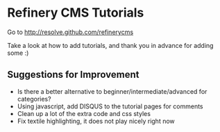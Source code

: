 # Refinery CMS Tutorials

Go to http://resolve.github.com/refinerycms

Take a look at how to add tutorials, and thank you in advance for adding some :)

## Suggestions for Improvement

- Is there a better alternative to beginner/intermediate/advanced for categories?
- Using javascript, add DISQUS to the tutorial pages for comments
- Clean up a lot of the extra code and css styles
- Fix textile highlighting, it does not play nicely right now
